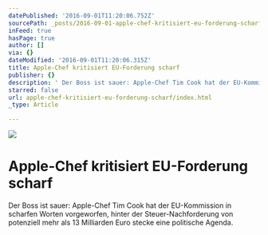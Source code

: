 ```yaml
---
datePublished: '2016-09-01T11:20:06.752Z'
sourcePath: _posts/2016-09-01-apple-chef-kritisiert-eu-forderung-scharf.md
inFeed: true
hasPage: true
author: []
via: {}
dateModified: '2016-09-01T11:20:06.315Z'
title: Apple-Chef kritisiert EU-Forderung scharf
publisher: {}
description: ' Der Boss ist sauer: Apple-Chef Tim Cook hat der EU-Kommission in scharfen Worten vorgeworfen, hinter der Steuer-Nachforderung von potenziell mehr als 13 Milliarden Euro stecke eine politische Agenda.'
starred: false
url: apple-chef-kritisiert-eu-forderung-scharf/index.html
_type: Article

---
```

![](https://the-grid-user-content.s3-us-west-2.amazonaws.com/756b5a3e-b9eb-4666-b696-f0295bb461ac.jpg)

# Apple-Chef kritisiert EU-Forderung scharf

Der Boss ist sauer: Apple-Chef Tim Cook hat der EU-Kommission in scharfen Worten vorgeworfen, hinter der Steuer-Nachforderung von potenziell mehr als 13 Milliarden Euro stecke eine politische Agenda.